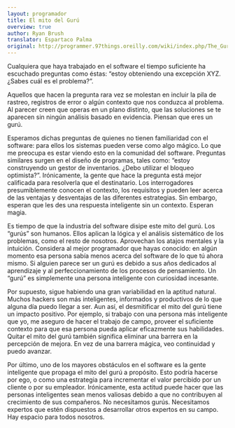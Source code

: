 ```yaml
---
layout: programador
title: El mito del Gurú
overview: true
author: Ryan Brush
translator: Espartaco Palma
original: http://programmer.97things.oreilly.com/wiki/index.php/The_Guru_Myth
---
```


Cualquiera que haya trabajado en el software el tiempo suficiente ha
escuchado preguntas como éstas: “estoy obteniendo una excepción XYZ.
¿Sabes cuál es el problema?”.

Aquellos que hacen la pregunta rara vez se molestan en incluir la pila
de rastreo, registros de error o algún contexto que nos conduzca al
problema. Al parecer creen que operas en un plano distinto, que las
soluciones se te aparecen sin ningún análisis basado en evidencia.
Piensan que eres un gurú.

Esperamos dichas preguntas de quienes no tienen familiaridad con el
software: para ellos los sistemas pueden verse como algo mágico. Lo que
me preocupa es estar viendo esto en la comunidad del software. Preguntas
similares surgen en el diseño de programas, tales como: “estoy
construyendo un gestor de inventarios. ¿Debo utilizar el bloqueo
optimista?”. Irónicamente, la gente que hace la pregunta está mejor
calificada para resolverla que el destinatario. Los interrogadores
presumiblemente conocen el contexto, los requisitos y pueden leer acerca
de las ventajas y desventajas de las diferentes estrategias. Sin
embargo, esperan que les des una respuesta inteligente sin un contexto.
Esperan magia.

Es tiempo de que la industria del software disipe este mito del gurú.
Los “gurús” son humanos. Ellos aplican la lógica y el análisis
sistemático de los problemas, como el resto de nosotros. Aprovechan los
atajos mentales y la intuición. Considera al mejor programador que hayas
conocido: en algún momento esa persona sabía menos acerca del software
de lo que tú ahora mismo. Si alguien parece ser un gurú es debido a sus
años dedicados al aprendizaje y al perfeccionamiento de los procesos de
pensamiento. Un “gurú” es simplemente una persona inteligente con
curiosidad incesante.

Por supuesto, sigue habiendo una gran variabilidad en la aptitud
natural. Muchos hackers son más inteligentes, informados y productivos
de lo que alguna día puedo llegar a ser. Aun así, el desmitificar el
mito del gurú tiene un impacto positivo. Por ejemplo, si trabajo con una
persona más inteligente que yo, me aseguro de hacer el trabajo de campo,
proveer el suficiente contexto para que esa persona pueda aplicar
eficazmente sus habilidades. Quitar el mito del gurú también significa
eliminar una barrera en la percepción de mejora. En vez de una barrera
mágica, veo continuidad y puedo avanzar.

Por último, uno de los mayores obstáculos en el software es la gente
inteligente que propaga el mito del gurú a propósito. Esto podría
hacerse por ego, o como una estrategia para incrementar el valor
percibido por un cliente o por su empleador. Irónicamente, esta actitud
puede hacer que las personas inteligentes sean menos valiosas debido a
que no contribuyen al crecimiento de sus compañeros. No necesitamos
gurús. Necesitamos expertos que estén dispuestos a desarrollar otros
expertos en su campo. Hay espacio para todos nosotros.

